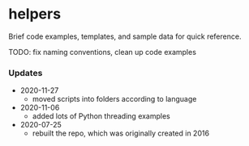 # helpers
Brief code examples, templates, and sample data for quick reference.

TODO: fix naming conventions, clean up code examples

### Updates
- 2020-11-27
	- moved scripts into folders according to language
- 2020-11-06
	- added lots of Python threading examples
- 2020-07-25
	- rebuilt the repo, which was originally created in 2016
